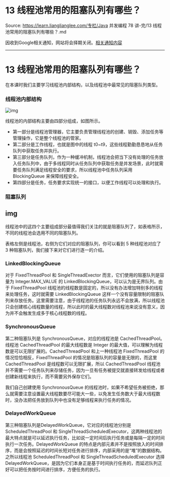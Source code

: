 # 13 线程池常用的阻塞队列有哪些？ 

Source: https://learn.lianglianglee.com/专栏/Java 并发编程 78 讲-完/13 线程池常用的阻塞队列有哪些？.md

因收到Google相关通知，网站将会择期关闭。[相关通知内容](https://lumendatabase.org/notices/44265620)

---

# 13 线程池常用的阻塞队列有哪些？

在本课时我们主要学习线程池内部结构，以及线程池中最常见的阻塞队列类型。

### 线程池内部结构

![img](assets/CgpOIF3nUryAHhreAAA4T0DXzFI487.png)

线程池的内部结构主要由四部分组成，如图所示。

* 第一部分是线程池管理器，它主要负责管理线程池的创建、销毁、添加任务等管理操作，它是整个线程池的管家。
* 第二部分是工作线程，也就是图中的线程 t0~t9，这些线程勤勤恳恳地从任务队列中获取任务并执行。
* 第三部分是任务队列，作为一种缓冲机制，线程池会把当下没有处理的任务放入任务队列中，由于多线程同时从任务队列中获取任务是并发场景，此时就需要任务队列满足线程安全的要求，所以线程池中任务队列采用 BlockingQueue 来保障线程安全。
* 第四部分是任务，任务要求实现统一的接口，以便工作线程可以处理和执行。

### 阻塞队列

## img

线程池中的这四个主要组成部分最值得我们关注的就是阻塞队列了，如表格所示，不同的线程池会选用不同的阻塞队列。

表格左侧是线程池，右侧为它们对应的阻塞队列，你可以看到 5 种线程池对应了 3 种阻塞队列，我们接下来对它们进行逐一的介绍。

### LinkedBlockingQueue

对于 FixedThreadPool 和 SingleThreadExector 而言，它们使用的阻塞队列是容量为 Integer.MAX\_VALUE 的 LinkedBlockingQueue，可以认为是无界队列。由于 FixedThreadPool 线程池的线程数是固定的，所以没有办法增加特别多的线程来处理任务，这时就需要 LinkedBlockingQueue 这样一个没有容量限制的阻塞队列来存放任务。这里需要注意，由于线程池的任务队列永远不会放满，所以线程池只会创建核心线程数量的线程，所以此时的最大线程数对线程池来说没有意义，因为并不会触发生成多于核心线程数的线程。

### SynchronousQueue

第二种阻塞队列是 SynchronousQueue，对应的线程池是 CachedThreadPool。线程池 CachedThreadPool 的最大线程数是 Integer 的最大值，可以理解为线程数是可以无限扩展的。CachedThreadPool 和上一种线程池 FixedThreadPool 的情况恰恰相反，FixedThreadPool 的情况是阻塞队列的容量是无限的，而这里 CachedThreadPool 是线程数可以无限扩展，所以 CachedThreadPool 线程池并不需要一个任务队列来存储任务，因为一旦有任务被提交就直接转发给线程或者创建新线程来执行，而不需要另外保存它们。

我们自己创建使用 SynchronousQueue 的线程池时，如果不希望任务被拒绝，那么就需要注意设置最大线程数要尽可能大一些，以免发生任务数大于最大线程数时，没办法把任务放到队列中也没有足够线程来执行任务的情况。

### DelayedWorkQueue

第三种阻塞队列是DelayedWorkQueue，它对应的线程池分别是 ScheduledThreadPool 和 SingleThreadScheduledExecutor，这两种线程池的最大特点就是可以延迟执行任务，比如说一定时间后执行任务或是每隔一定的时间执行一次任务。DelayedWorkQueue 的特点是内部元素并不是按照放入的时间排序，而是会按照延迟的时间长短对任务进行排序，内部采用的是“堆”的数据结构。之所以线程池 ScheduledThreadPool 和 SingleThreadScheduledExecutor 选择 DelayedWorkQueue，是因为它们本身正是基于时间执行任务的，而延迟队列正好可以把任务按时间进行排序，方便任务的执行。